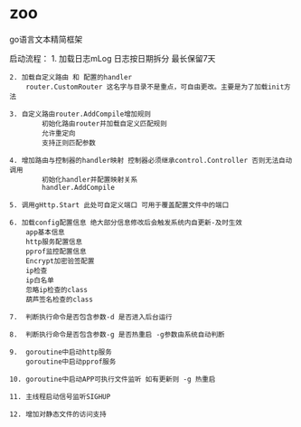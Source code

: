 # zoo
go语言文本精简框架

启动流程：
    1. 加载日志mLog
        日志按日期拆分 最长保留7天

    2. 加载自定义路由 和 配置的handler
        router.CustomRouter 这名字与目录不是重点，可自由更改。主要是为了加载init方法

    3. 自定义路由router.AddCompile增加规则
            初始化路由router并加载自定义匹配规则
            允许重定向
            支持正则匹配参数

    4. 增加路由与控制器的handler映射 控制器必须继承control.Controller 否则无法自动调用
            初始化handler并配置映射关系
            handler.AddCompile

    5. 调用gHttp.Start 此处可自定义端口 可用于覆盖配置文件中的端口

    6. 加载config配置信息 绝大部分信息修改后会触发系统内自更新-及时生效
        app基本信息
        http服务配置信息
        pprof监控配置信息
        Encrypt加密验签配置
        ip检查
        ip白名单
        忽略ip检查的class
        葫芦签名检查的class

    7.  判断执行命令是否包含参数-d 是否进入后台运行

    8.  判断执行命令是否包含参数-g 是否热重启 -g参数由系统自动判断

    9.  goroutine中启动http服务
        goroutine中启动pprof服务

    10. goroutine中启动APP可执行文件监听 如有更新则 -g 热重启

    11. 主线程启动信号监听SIGHUP
    
    12. 增加对静态文件的访问支持
